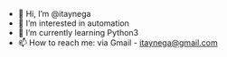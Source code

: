 - 👋 Hi, I’m @itaynega
- 👀 I’m interested in automation
- 🌱 I’m currently learning Python3
- 📫 How to reach me: via Gmail - itaynega@gmail.com

<!---
itaynega/itaynega is a ✨ special ✨ repository because its `README.md` (this file) appears on your GitHub profile.
You can click the Preview link to take a look at your changes.
--->
